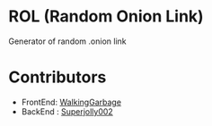 # ROL (Random Onion Link)
Generator of random .onion link

# Contributors
- FrontEnd: [WalkingGarbage](https://github.com/WalkingGarbage)
- BackEnd : [Superjolly002](https://github.com/Superjolly002)
